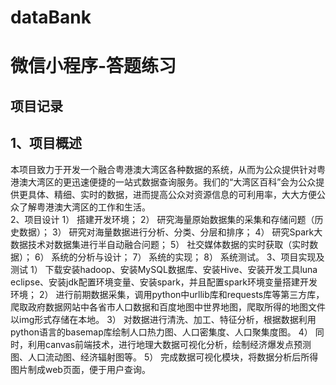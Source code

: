 # dataBank
微信小程序-答题练习
====


项目记录
------
## 1、项目概述
本项目致力于开发一个融合粤港澳大湾区各种数据的系统，从而为公众提供针对粤港澳大湾区的更迅速便捷的一站式数据查询服务。我们的“大湾区百科”会为公众提供更具体、精细、实时的数据，进而提高公众对资源信息的可利用率，大大方便公众了解粤港澳大湾区的工作和生活。<br/>
2、项目设计
1）	搭建开发环境；
2）	研究海量原始数据集的采集和存储问题（历史数据）；
3）	研究对海量数据进行分析、分类、分层和排序；
4）	研究Spark大数据技术对数据集进行半自动融合问题；
5）	社交媒体数据的实时获取（实时数据）；
6）	系统的分析与设计；
7）	系统的实现；
8）	系统测试。
3、项目实现及测试
1）	下载安装hadoop、安装MySQL数据库、安装Hive、安装开发工具luna eclipse、安装jdk配置环境变量、安装spark，并且配置spark环境变量搭建开发环境；
2）	进行前期数据采集，调用python中urllib库和requests库等第三方库，爬取政府数据网站中各省市人口数据和百度地图中世界地图，爬取所得的地图文件以img形式存储在本地。
3）	对数据进行清洗、加工、特征分析，根据数据利用python语言的basemap库绘制人口热力图、人口密集度、人口聚集度图。
4）	同时，利用canvas前端技术，进行地理大数据可视化分析，绘制经济爆发点预测图、人口流动图、经济辐射图等。
5）	完成数据可视化模块，将数据分析后所得图片制成web页面，便于用户查询。

